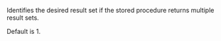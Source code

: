Identifies the desired result set if the stored procedure returns multiple result sets.

Default is 1.